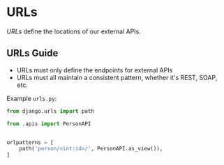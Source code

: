 # URLs

_URLs_ define the locations of our external APIs.

## URLs Guide

- URLs must only define the endpoints for external APIs
- URLs must all maintain a consistent pattern, whether it's REST, SOAP, etc.

Example `urls.py`:

```python
from django.urls import path

from .apis import PersonAPI


urlpatterns = [
    path('person/<int:id>/', PersonAPI.as_view()),
]
```
